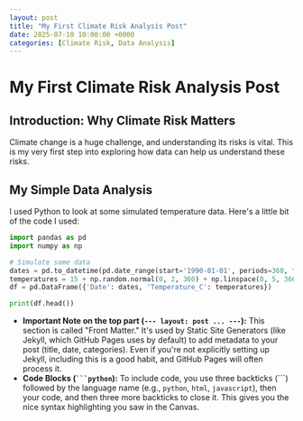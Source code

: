 ```yaml
---
layout: post
title: "My First Climate Risk Analysis Post"
date: 2025-07-10 10:00:00 +0000
categories: [Climate Risk, Data Analysis]
---
```


# My First Climate Risk Analysis Post

## Introduction: Why Climate Risk Matters

Climate change is a huge challenge, and understanding its risks is vital. This is my very first step into exploring how data can help us understand these risks.

## My Simple Data Analysis

I used Python to look at some simulated temperature data. Here's a little bit of the code I used:

```python
import pandas as pd
import numpy as np

# Simulate some data
dates = pd.to_datetime(pd.date_range(start='1990-01-01', periods=360, freq='M'))
temperatures = 15 + np.random.normal(0, 2, 360) + np.linspace(0, 5, 360) # Simple warming trend
df = pd.DataFrame({'Date': dates, 'Temperature_C': temperatures})

print(df.head())
```

* **Important Note on the top part (`--- layout: post ... ---`):** This section is called "Front Matter." It's used by Static Site Generators (like Jekyll, which GitHub Pages uses by default) to add metadata to your post (title, date, categories). Even if you're not explicitly setting up Jekyll, including this is a good habit, and GitHub Pages will often process it.
* **Code Blocks (` ```python `):** To include code, you use three backticks (```) followed by the language name (e.g., `python`, `html`, `javascript`), then your code, and then three more backticks to close it. This gives you the nice syntax highlighting you saw in the Canvas.


